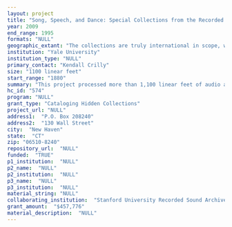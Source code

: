 ```yaml
--- 
layout: project 
title: "Song, Speech, and Dance: Special Collections from the Recorded Sound Archives at Yale and Stanford Universities"
year: 2009
end_range: 1995
formats: "NULL"
geographic_extant: "The collections are truly international in scope, with emphasis on European and American classical music and jazz, and American authors."
institution: "Yale University"
institution_type: "NULL"
primary_contact: "Kendall Crilly"
size: "1100 linear feet"
start_range: "1880"
summary: "This project processed more than 1,100 linear feet of audio and paper archival collections in the Historical Sound Recordings (HSR) collection at Yale University and the Archive of Recorded Sound (ARS) at Stanford University. At Yale, the collections include the Stanley Dance collection of taped interviews with major jazz figures (196 ft.), the complete business archives of Overtone Records and the Spoken Arts Record Company (40 ft.), and general collections of autograph letters, photographs, and recording company logbooks (66 ft.). The general collections are especially rich in materials relating to early singers, including Enrico Caruso, Adelina Patti, and Geraldine Farrar. In addition, there are collections of test pressings of recordings by Vladimir Horowitz (8 ft.) and audiotapes of historical events, guest speakers, and concerts on the Yale campus (205 ft.) The collections at Stanford include recordings from the Ambassador Auditorium Performing Arts Series (651 ft.), called by some, “The Carnegie Hall of the West.” The series hosted 20 seasons of musicians of international prominence from 1975-1995, including concerts by Luciano Pavarotti, Arthur Rubinstein, the Vienna Philharmonic, Frank Sinatra, and many others. Other Stanford collections include performances by internationally renowned Metropolitan Opera singer Lawrence Tibbett (2.5 ft.), and test pressings and instantaneous recordings of virtuoso violinists Yehudi Menuhin (1 ft.) and Jascha Heifetz (10.5 ft.)"
hc_id: "574"
program: "NULL"
grant_type: "Cataloging Hidden Collections"
project_url: "NULL"
address1:  "P.O. Box 208240"
address2:  "130 Wall Street"
city:  "New Haven"
state:  "CT"
zip: "06510-8240"
repository_url:  "NULL"
funded:  "TRUE"
p1_institution:  "NULL"
p2_name:  "NULL"
p2_institution:  "NULL"
p3_name:  "NULL"
p3_institution:  "NULL"
material_string: "NULL"
collaborating_institution:  "Stanford University Recorded Sound Archives"
grant_amount:  "$457,776"
material_description:  "NULL"
---
```

